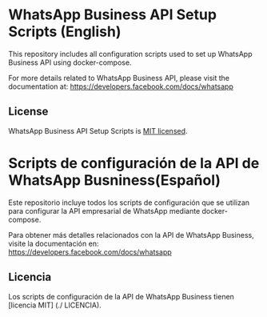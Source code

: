 # WhatsApp Business API Setup Scripts  (English)

This repository includes all configuration scripts used to set up WhatsApp Business API using docker-compose.

For more details related to WhatsApp Business API, please visit the documentation at: https://developers.facebook.com/docs/whatsapp

## License

WhatsApp Business API Setup Scripts is [MIT licensed](./LICENSE).








# Scripts de configuración de la API de WhatsApp Busniness(Español)

Este repositorio incluye todos los scripts de configuración que se utilizan para configurar la API empresarial de WhatsApp mediante docker-compose.

Para obtener más detalles relacionados con la API de WhatsApp Business, visite la documentación en: https://developers.facebook.com/docs/whatsapp

## Licencia

Los scripts de configuración de la API de WhatsApp Business tienen [licencia MIT] (./ LICENCIA).
